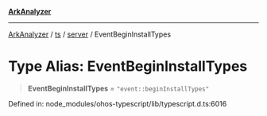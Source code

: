 [**ArkAnalyzer**](../../../../../../README.md)

***

[ArkAnalyzer](../../../../../../globals.md) / [ts](../../../README.md) / [server](../README.md) / EventBeginInstallTypes

# Type Alias: EventBeginInstallTypes

> **EventBeginInstallTypes** = `"event::beginInstallTypes"`

Defined in: node\_modules/ohos-typescript/lib/typescript.d.ts:6016
